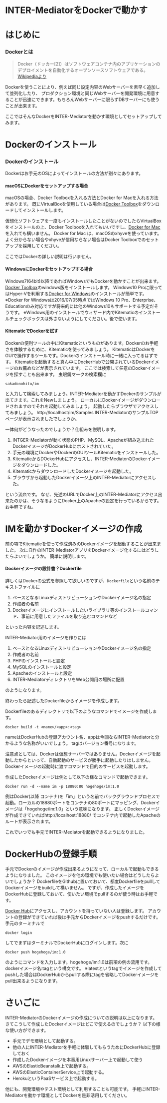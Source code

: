 # INTER-MediatorをDockerで動かす

はじめに
=====

### Dockerとは

> Docker（ドッカー[2]）はソフトウェアコンテナ内のアプリケーションのデプロイメントを自動化するオープンソースソフトウェアである。
> [Wikipediaより](https://ja.wikipedia.org/wiki/Docker)

Dockerを使うことにより、例えば同じ設定内容のWebサーバーを素早く追加して並列化したり、
プロダクション環境と同じWebサーバーを開発環境に用意することが迅速にできます。もちろんWebサーバーに限らずDBサーバーにも使うことが出来ます。

ここではそんなDockerをINTER-Mediatorを動かす環境としてセットアップしてみます。


Dockerのインストール
=====

### Dockerのインストール

Dockerはお手元のOSによってインストールの方法が別々にあります。

#### macOSにDockerをセットアップする場合

macOSの場合、Docker Toolboxを入れる方法とDocker for Macを入れる方法があります。
既にVirtualBoxを使用している場合は[Docker Toolbox](https://www.docker.com/products/docker-toolbox)をダウンロードしてインストールします。

仮想化ソフトウェアを一度もインストールしたことがないのでしたらVirtualBoxをインストールの上、Docker Toolboxを入れてもいいですし、[Docker for Mac](https://docs.docker.com/docker-for-mac/)を入れても構いません。
Docker for Mac は、macOSのxhyveを使っています。よく分からない場合やxhyveが信用ならない場合はDocker Toolboxでのセットアップを採用してください。

ここではDockerの詳しい説明は行いません。

#### WindowsにDockerをセットアップする場合

Windows7(64bit)以降であればWindowsでもDockerを動かすことが出来ます。
[Docker Toolbox](https://www.docker.com/products/docker-toolbox)のwindows版をインストールします。
Windows10 Proに限ってはHyper-Vを利用する[Docker for Windows](https://docs.docker.com/docker-for-windows/)のインストールが簡単です。
※Docker for Windowsは2016/07/05時点ではWindows 10 Pro、Enterprise、Educationのみ対応ですが将来的には他のWindows10もサポートする予定だそうです。
※Windows用のインストールでウィザード内でKitematicのインストールチェックボックスは外さないようにしてください。後で使います。

#### KitematicでDockerを試す

Dockerの便利ツールの中にKitematicというものがあります。Dockerのお手軽さを体験するために、Kitematicを使ってみましょう。
KitematicはDockerをGUIで操作するツールです。Dockerのインストール時に一緒に入ってるはずです。
Kitematicを起動すると真ん中にDockerHubで公開されているDockerイメージのお薦めなどが表示されています。
ここでは検索して任意のDockerイメージを探すことも出来ます。
虫眼鏡マークの検索欄に
```
sakadonohito/im
```
と入力して検索してみましょう。INTER-Mediatorを動かすDockerのサンプルが出てきます。これをNewしましょう。
ローカルにDockerイメージがダウンロードされますのでそれを起動してみましょう。
起動したらブラウザでアクセスしてみましょう。
http://localhost/im/Samples
INTER-MediatorのサンプルTOPページが表示されましたでしょうか。

一体何がどうなったのでしょうか？仕組みを説明します。

1. INTGER-Mediatorが動く状態のPHP、MySQL、Apacheが組み込まれたDockerイメージがDockerHubにホストされていた。
1. 手元の環境にDockerやDockerのGUIツールKitematicをインストールした。
1. KitematicからDOckerHubにアクセスし、INTER-MediatorのDockerイメージをダウンロードした。
1. KitematicからダウンロードしたDockerイメージを起動した。
1. ブラウザから起動したDockerイメージ上のINTER-Mediatorにアクセスした。

という流れです。
なぜ、先述のURLでDocker上のINTER-Mediatorにアクセス出来たのかは、そうなるようにDocker上のApacheの設定を行っているからです。
お手軽ですね。

IMを動かすDockerイメージの作成
=====

前の項でKitematicを使って作成済みのDockerイメージを起動することが出来ました。
次に自作のINTER-MediatorアプリをDockerイメージ化するにはどうしたらよいでしょうか。
簡単に説明します。

#### Dockerイメージの設計書？Dockerfile

詳しくはDockerの公式を参照して欲しいのですが、`Dockerfile`という名前のテキストファイルに
1. ベースとなるLinuxディストリビューションやDockerイメージ名の指定
1. 作成者の名前
1. Dockerイメージにインストールしたいライブラリ等のインストールコマンド、事前に用意したファイルを取り込むコマンドなど

といった内容を記述します。

INTER-Mediator用のイメージを作りには
1. ベースとなるLinuxディストリビューションやDockerイメージ名の指定
1. 作成者の名前
1. PHPのインストールと設定
1. MySQLのインストールと設定
1. Apacheのインストールと設定
1. INTER-MediatorディレクトリをWeb公開用の場所に配置

のようになります。

終わったら記述したDockerfileからイメージを作成します。

Dockerfileのあるディレクトリで以下のようなコマンドでイメージを作成します。
```
docker build -t <name>/<app>:<tag>
```
nameはDockerHubの登録アカウント名、appは今回ならINTER-Mediatorと分かるような名称がいいでしょう。
tagはバージョン番号になります。

注意点としては、Dockerは仮想サーバーではありません。Dockerイメージを起動したからといって、自動起動のサービスが勝手に起動したりはしません。
Dockerイメージの起動時に渡すコマンドで目的のサービスを起動します。

作成したDockerイメージは例として以下の様なコマンドで起動できます。
```
docker run -d --name im -p 18880:80 hogehoge/im:1.0
```
例はDocker(以降 コンテナ)を「im」という名前でバックグラウンドプロセスで起動。ローカルの18880ポートをコンテナの80ポートにマッピング、Dockerイメージは「hogehoge/im:1.0」という意味になります。
正しくDockerイメージが作成できていればhttp://localhost:18880/ でコンテナ内で起動したApacheのルートが表示されます。

これでいつでも手元でINTER-Mediatorを起動できるようになりました。


DockerHubの登録手順
=====

手元でDockerのイメージが作成出来るようになって、ローカルで起動もできるようになりました。
このイメージを他の環境でも使いたい場合はどうしたらよいでしょうか？
DockerfileをGithubに置いておいて、都度DockerfileをpullしてDockerイメージをbuildして構いません。
ですが、作成したイメージをDockerHubに登録しておいて、使いたい環境でpullするのが使う時はお手軽です。

[Docker Hub](https://hub.docker.com/)にアクセスし、アカウントを持っていない人は登録します。
アカウントの登録ができていれば後は手元からDockerイメージをpushするだけです。
手元のターミナルで
```
docker login
```
してでまずはターミナルでDockerHubにログインします。次に
```
docker push hogehoge/im:1.0
```
のようにコマンドを入力します。hogehoge/im:1.0は前項の例の流用です。dockerイメージ名:tagという構文です。
※latestというtagでイメージを作成してpushした場合はDockerHubからpullする際にtagを省略してDockerイメージをpull出来るようになります。

さいごに
=====

INTER-MediatorのDockerイメージの作成についての説明は以上になります。
さてこうして作成したDockerイメージはどこで使えるのでしょうか？
以下の様な使い方ができます。

- 手元でデモ環境として起動する。
- 他の人にINTER-Mediatorを手軽に体験してもらうためにDockerHubに登録しておく
- 作成したDockerイメージを本番用Linuxサーバー上で起動して使う
- AWSのElasticBeanstalk上で起動する。
- AWSのElasticContainerService上で起動する。
- HerokuというPaaSサービス上で起動する。

他にも、開発環境やテスト環境として利用することも可能です。
手軽にINTER-Mediatorを動かす環境としてDockerを是非活用してください。

